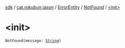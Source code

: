 [sdk](../../../index.md) / [cat.rokubun.jason](../../index.md) / [ErrorEntity](../index.md) / [NotFound](index.md) / [&lt;init&gt;](./-init-.md)

# &lt;init&gt;

`NotFound(message: `[`String`](https://kotlinlang.org/api/latest/jvm/stdlib/kotlin/-string/index.html)`)`